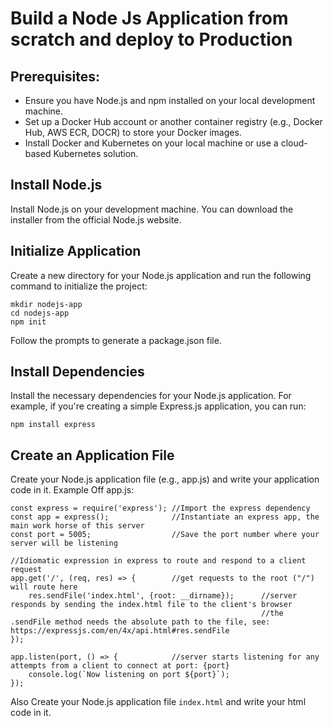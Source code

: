 # Build a Node Js Application from scratch and deploy to Production

## Prerequisites:

* Ensure you have Node.js and npm installed on your local development machine.
* Set up a Docker Hub account or another container registry (e.g., Docker Hub, AWS ECR, DOCR) to store your Docker images.
* Install Docker and Kubernetes on your local machine or use a cloud-based Kubernetes solution.
  
## Install Node.js

Install Node.js on your development machine. You can download the installer from the official Node.js website.

## Initialize Application
Create a new directory for your Node.js application and run the following command to initialize the project:
```
mkdir nodejs-app
cd nodejs-app
npm init
```
Follow the prompts to generate a package.json file.


## Install Dependencies
Install the necessary dependencies for your Node.js application. For example, if you're creating a simple Express.js application, you can run:

```
npm install express
```
## Create an Application File
Create your Node.js application file (e.g., app.js) and write your application code in it.
Example Off app.js:

```
const express = require('express'); //Import the express dependency
const app = express();              //Instantiate an express app, the main work horse of this server
const port = 5005;                  //Save the port number where your server will be listening

//Idiomatic expression in express to route and respond to a client request
app.get('/', (req, res) => {        //get requests to the root ("/") will route here
    res.sendFile('index.html', {root: __dirname});      //server responds by sending the index.html file to the client's browser
                                                        //the .sendFile method needs the absolute path to the file, see: https://expressjs.com/en/4x/api.html#res.sendFile 
});

app.listen(port, () => {            //server starts listening for any attempts from a client to connect at port: {port}
    console.log(`Now listening on port ${port}`); 
});

```
Also Create your Node.js application file `` index.html `` and write your html code in it.


